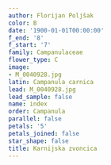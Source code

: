```yaml
---
author: Florijan Poljšak
color: B
date: '1900-01-01T00:00:00'
f_end: '8'
f_start: '7'
family: Campanulaceae
flower_type: C
image:
- M_0040928.jpg
latin: Campanula carnica
lead: M_0040928.jpg
lead_sample: false
name: index
order: Campanula
parallel: false
petals: '5'
petals_joined: false
star_shape: false
title: Karnijska zvoncica
---
```


